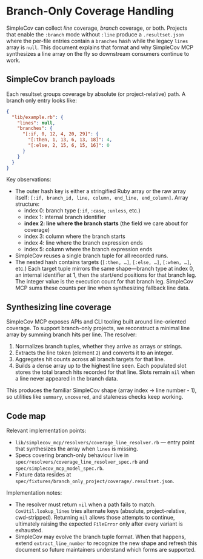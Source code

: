 # Branch-Only Coverage Handling

SimpleCov can collect *line* coverage, *branch* coverage, or both. Projects that
enable the `:branch` mode without `:line` produce a `.resultset.json` where the
per-file entries contain a `branches` hash while the legacy `lines` array is
`null`. This document explains that format and why SimpleCov MCP synthesizes a
line array on the fly so downstream consumers continue to work.

## SimpleCov branch payloads

Each resultset groups coverage by absolute (or project-relative) path. A branch
only entry looks like:

```json
{
  "lib/example.rb": {
    "lines": null,
    "branches": {
      "[:if, 0, 12, 4, 20, 29]": {
        "[:then, 1, 13, 6, 13, 18]": 4,
        "[:else, 2, 15, 6, 15, 16]": 0
      }
    }
  }
}
```

Key observations:

- The outer hash key is either a stringified Ruby array or the raw array itself:
  `[:if, branch_id, line, column, end_line, end_column]`. Array structure:
  - index 0: branch type (`:if`, `:case`, `:unless`, etc.)
  - index 1: internal branch identifier
  - **index 2: line where the branch starts** (the field we care about for coverage)
  - index 3: column where the branch starts
  - index 4: line where the branch expression ends
  - index 5: column where the branch expression ends
- SimpleCov reuses a single branch tuple for all recorded runs.
- The nested hash contains targets (`[:then, …]`, `[:else, …]`, `[:when, …]`, etc.)
  Each target tuple mirrors the same shape—branch type at index 0, an internal
  identifier at 1, then the start/end positions for that branch leg.
  The integer value is the execution count for that branch leg. SimpleCov MCP
  sums these counts per line when synthesizing fallback line data.

## Synthesizing line coverage

SimpleCov MCP exposes APIs and CLI tooling built around line-oriented coverage.
To support branch-only projects, we reconstruct a minimal line array by summing
branch hits per line. The resolver:

1. Normalizes branch tuples, whether they arrive as arrays or strings.
2. Extracts the line token (element `2`) and converts it to an integer.
3. Aggregates hit counts across all branch targets for that line.
4. Builds a dense array up to the highest line seen. Each populated slot stores
   the total branch hits recorded for that line. Slots remain `nil` when a line
   never appeared in the branch data.

This produces the familiar SimpleCov shape (array index → line number - 1), so
utilities like `summary`, `uncovered`, and staleness checks keep working.

## Code map

Relevant implementation points:

- `lib/simplecov_mcp/resolvers/coverage_line_resolver.rb` — entry point that
  synthesizes the array when `lines` is missing.
- Specs covering branch-only behaviour live in
  `spec/resolvers/coverage_line_resolver_spec.rb` and
  `spec/simplecov_mcp_model_spec.rb`.
- Fixture data resides at
  `spec/fixtures/branch_only_project/coverage/.resultset.json`.

Implementation notes:

- The resolver must return `nil` when a path fails to match. `CovUtil.lookup_lines`
  tries alternate keys (absolute, project-relative, cwd-stripped). Returning
  `nil` allows those attempts to continue, ultimately raising the expected
  `FileError` only after every variant is exhausted.
- SimpleCov may evolve the branch tuple format. When that happens, extend
  `extract_line_number` to recognize the new shape and refresh this document so
  future maintainers understand which forms are supported.
